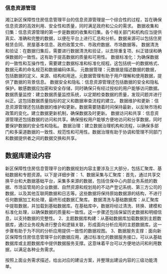### 信息资源管理
湘江新区保障性住房信息管理平台的信息资源管理是一个综合性的过程，旨在确保信息资源的高效利用、安全性和质量，同时满足政府和公众的需求。
数据收集和归集：信息资源管理的第一步是数据的收集和归集。各个相关部门和机构应当提供真实、准确和完整的数据，以便在平台上进行汇总和分析。数据来源可以包括住房租赁合同、房屋基本信息、政府政策文件、市政府数据、市场数据等。
数据清洗和验证：在数据归集后，需要进行数据清洗和验证，以去除重复项、纠正错误和确保数据的一致性。这有助于提高数据的质量和可用性。
数据标准化：为确保数据的一致性和互操作性，需要建立数据标准和标准化规程。这包括统一的数据格式、数据元素的命名规范和数据编码体系。
元数据管理：元数据是描述数据的数据，包括数据的定义、来源、结构和用途。元数据管理有助于用户理解和使用数据，提供了数据的背景信息。
数据安全和隐私：信息资源管理还包括数据的安全和隐私保护。敏感数据应加密和安全存储，同时确保只有经过授权的用户能够访问数据。
数据质量监控：建立数据质量监控系统，以定期检查数据的质量，发现问题并进行纠正。这包括数据质量指标的定义和数据审查流程的建立。
数据维护和更新：信息资源管理还包括数据的维护和更新。数据需要随着时间保持最新，以反映市场和政策的变化。建立数据更新机制，确保数据及时更新。
数据访问和共享：信息资源管理还包括数据的访问和共享。确保授权用户能够方便地访问和分享数据，同时要保护数据的安全性和隐私。
数据治理：建立数据治理机构和流程，以确保多部门和多渠道数据的一致性、规范性和可用性。数据治理有助于协调和管理不同部门和数据提供者之间的数据交换和共享。

## 数据库建设内容
新区保障性住房信息管理平台的数据规划内容主要涉及三大部分，包括汇聚库、基础数据和专题资源。以下是详细步骤：
1、数据采集与汇聚库：首先，通过共享交换平台和大数据基础平台，采集多来源的数据，包括住保中心内部业务系统的数据、市场监管局的企业数据、自然资源和规划局的不动产登记系统、第三方公司的数据，以及其他互联网数据和日志等。这些数据将保持原始数据源的结构，不进行任何数据加工和处理，最终形成数据汇聚库。
数据清洗与基础数据库：从汇聚库中提取数据，并加载到基础数据库。在基础库中，数据将经过清洗、转换、建模和标准化处理，以确保数据的质量和一致性。这一步骤还包括保留历史数据和明细信息，以支持数据的完整性。
2、主题数据库构建：从基础数据库加载数据到主题数据库，通过业务视角进行整合和逻辑关联，形成面向分析应用的主题数据库。这一步骤有助于为不同的分析应用提供一致性的数据视图。
3、数据服务支撑：面向新区保障性住房信息管理平台的数据应用，通过标准化的数据服务接口，可以从基础数据库或主题数据库中提供数据服务支撑。这意味着平台可以方便地访问和利用数据，以满足各种业务需求。

按照上面业务需求描述，给出对应的建设方案，并整理出建设内容的三级功能清单。
